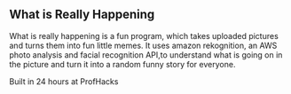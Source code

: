 What is Really Happening
------------------------
What is really happening is a fun program, which takes uploaded pictures and turns them into fun little memes. It uses amazon rekognition, an AWS photo analysis and facial recognition API,to understand what is going on in the picture and turn it into a random funny story for everyone. 

Built in 24 hours at ProfHacks
